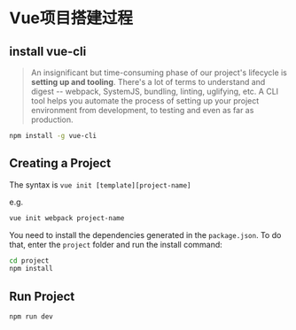 # Vue项目搭建过程

## install vue-cli

> An insignificant but time-consuming phase of our project's lifecycle is **setting up and tooling**. There's a lot of terms to understand and digest -- webpack, SystemJS, bundling, linting, uglifying, etc. A CLI tool helps you automate the process of setting up your project environment from development, to testing and even as far as production.

```bash
npm install -g vue-cli
```



## Creating a Project

The syntax is ```vue init [template][project-name]```

e.g.	

```bash
vue init webpack project-name
```

You need to install the dependencies generated in the `package.json`. To do that, enter the `project` folder and run the install command:

```bash
cd project
npm install
```



## Run Project

```bash
npm run dev
```

